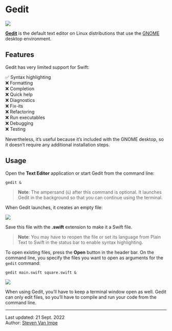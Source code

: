 # Gedit

![](gedit.png)

[**Gedit**](https://wiki.gnome.org/Apps/Gedit) is the default text editor on Linux distributions that use the [GNOME](http://www.gnome.org) desktop environment.

## Features

Gedit has very limited support for Swift:

✅ Syntax highlighting \
❌ Formatting \
❌ Completion \
❌ Quick help \
❌ Diagnostics \
❌ Fix-its \
❌ Refactoring \
❌ Run executables \
❌ Debugging \
❌ Testing

Nevertheless, it’s useful because it’s included with the GNOME desktop, so it doesn’t require any additional installation steps.

## Usage

Open the **Text Editor** application or start Gedit from the command line:

```
gedit &
```

> **Note**: The ampersand (`&`) after this command is optional. It launches Gedit in the background so that you can continue using the terminal. 

When Gedit launches, it creates an empty file:

![](empty.png)

Save this file with the **.swift** extension to make it a Swift file. 

> **Note**: You may have to reopen the file or set its language from Plain Text to Swift in the status bar to enable syntax highlighting.

To open existing files, press the **Open** button in the header bar. On the command line, you specify the files you want to open as arguments for the `gedit` command:

```
gedit main.swift square.swift &
```

![](documents.png)

When using Gedit, you’ll have to keep a terminal window open as well. Gedit can only edit files, so you’ll have to compile and run your code from the command line.

---

Last updated: 21 Sept. 2022 \
Author: [Steven Van Impe](https://github.com/svanimpe)
